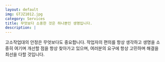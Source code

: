 ```yaml
---
layout: default
img: GTJZ1012.jpg
category: Services
title: 무엇보다 소중한 것은 하나뿐인 생명입니다.
description: |
---
```

  고소작업대의 안정은 무엇보다도 중요합니다. 작업자의 편의를 항상 생각하고 생명을 소중히 여기며 개선할 점을 항상 찾아가고 있으며, 여러분의 요구에 항상 고민하며 해결을 최선을 다할 것입니다.
